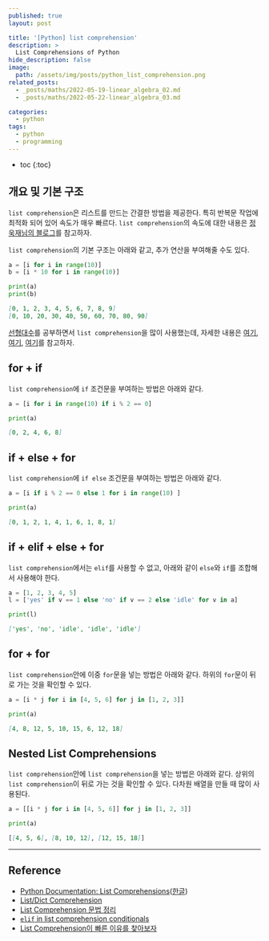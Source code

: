 ```yaml
---
published: true
layout: post

title: '[Python] list comprehension'
description: >
  List Comprehensions of Python
hide_description: false
image: 
  path: /assets/img/posts/python_list_comprehension.png
related_posts:
  - _posts/maths/2022-05-19-linear_algebra_02.md
  - _posts/maths/2022-05-22-linear_algebra_03.md

categories:
  - python
tags:
  - python
  - programming
---
```


* toc
{:toc}

## 개요 및 기본 구조

`list comprehension`은 리스트를 만드는 간결한 방법을 제공한다. 특히 반복문 작업에 최적화 되어 있어 속도가 매우 빠르다. `list comprehension`의 속도에 대한 내용은 [정욱재님의 블로그](https://jeongukjae.github.io/posts/inspecting-list-comprehension/)를 참고하자.  

`list comprehension`의 기본 구조는 아래와 같고, 추가 연산을 부여해줄 수도 있다.  

```python
a = [i for i in range(10)]
b = [i * 10 for i in range(10)]

print(a)
print(b)
```

```markdown
[0, 1, 2, 3, 4, 5, 6, 7, 8, 9]
[0, 10, 20, 30, 40, 50, 60, 70, 80, 90]
```

[선형대수](/tags#linear%20algebra)를 공부하면서 `list comprehension`을 많이 사용했는데, 자세한 내용은 [여기](/maths/2022-05-19-linear_algebra_02/), [여기](/maths/2022-05-22-linear_algebra_03/), [여기](/maths/2022-06-06-linear_algebra_08/)를 참고하자.  

## for + if

`list comprehension`에 `if` 조건문을 부여하는 방법은 아래와 같다.  

```python
a = [i for i in range(10) if i % 2 == 0]

print(a)
```

```markdown
[0, 2, 4, 6, 8]
```

## if + else + for

`list comprehension`에 `if else` 조건문을 부여하는 방법은 아래와 같다.  

```python
a = [i if i % 2 == 0 else 1 for i in range(10) ]

print(a)
```

```markdown
[0, 1, 2, 1, 4, 1, 6, 1, 8, 1]
```

## if + elif + else + for

`list comprehension`에서는 `elif`를 사용할 수 없고, 아래와 같이 `else`와 `if`를 조합해서 사용해야 한다.  

```python
a = [1, 2, 3, 4, 5]
l = ['yes' if v == 1 else 'no' if v == 2 else 'idle' for v in a]

print(l)
```

```markdown
['yes', 'no', 'idle', 'idle', 'idle']
```

## for + for

`list comprehension`안에 이중 `for`문을 넣는 방법은 아래와 같다. 하위의 `for`문이 뒤로 가는 것을 확인할 수 있다.  

```python
a = [i * j for i in [4, 5, 6] for j in [1, 2, 3]]

print(a)
```

```markdown
[4, 8, 12, 5, 10, 15, 6, 12, 18]
```

## Nested List Comprehensions

`list comprehension`안에 `list comprehension`을 넣는 방법은 아래와 같다. 상위의 `list comprehension`이 뒤로 가는 것을 확인할 수 있다. 다차원 배열을 만들 때 많이 사용된다.  

```python
a = [[i * j for i in [4, 5, 6]] for j in [1, 2, 3]]

print(a)
```

```markdown
[[4, 5, 6], [8, 10, 12], [12, 15, 18]]
```

---
## Reference
- [Python Documentation: List Comprehensions](https://docs.python.org/3/tutorial/datastructures.html#list-comprehensions)([한글](https://docs.python.org/ko/3/tutorial/datastructures.html#list-comprehensions))
- [List/Dict Comprehension](https://numa2717.tistory.com/287)
- [List Comprehension 문법 정리](https://velog.io/@mttw2820/List-Comprehension-%EB%AC%B8%EB%B2%95-%EC%A0%95%EB%A6%AC)
- [`elif` in list comprehension conditionals](https://stackoverflow.com/questions/9987483/elif-in-list-comprehension-conditionals)
- [List Comprehension이 빠른 이유를 찾아보자](https://jeongukjae.github.io/posts/inspecting-list-comprehension/)